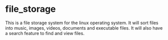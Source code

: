 # file_storage
This is a file storage system for the linux operating system. It will sort files into music, images, videos, documents and executable files. It will also have a search feature to find and view files.
